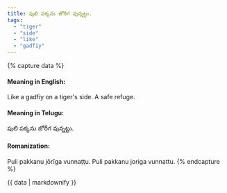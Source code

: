 ```yaml
---
title: పులి పక్కను జోరీగ వున్నట్టు.
tags:
  - "tiger"
  - "side"
  - "like"
  - "gadfiy"
---
```


{% capture data %}
#### Meaning in English:
Like a gadfiy on a tiger's side.
A safe refuge.

#### Meaning in Telugu:
పులి పక్కను జోరీగ వున్నట్టు.

#### Romanization:
Puli pakkanu jōrīga vunnaṭṭu.
Puli pakkanu joriga vunnattu.
{% endcapture %}

{{ data | markdownify }}

